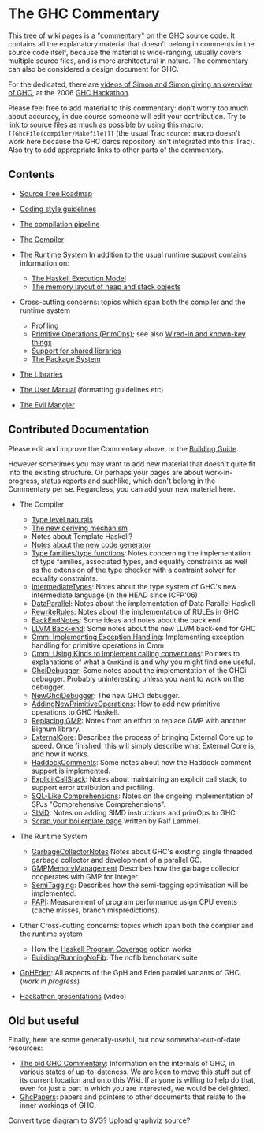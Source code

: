 # The GHC Commentary



This tree of wiki pages is a "commentary" on the GHC source code.  It contains all the explanatory material that doesn't belong in comments in the source code itself, because the material is wide-ranging, usually covers multiple source files, and is more architectural in nature.  The commentary can also be considered a design document for GHC.



For the dedicated, there are [videos of Simon and Simon giving an overview of GHC](about-videos), at the 2006 [GHC Hackathon](hackathon).



Please feel free to add material to this commentary: don't worry too much about accuracy, in due course someone will edit your contribution.  Try to link to source files as much as possible by using this macro: `[[GhcFile(compiler/Makefile)]]` (the usual Trac `source:` macro doesn't work here because the GHC darcs repository isn't integrated into this Trac).  Also try to add appropriate links to other parts of the commentary.


## Contents


- [Source Tree Roadmap](commentary/source-tree)
- [Coding style guidelines](working-conventions)
- [The compilation pipeline](commentary/pipeline)

- [The Compiler](commentary/compiler)


  


- [The Runtime System](commentary/rts)
  In addition to the usual runtime support contains information on:

  - [The Haskell Execution Model](commentary/rts/haskell-execution)
  - [The memory layout of heap and stack objects](commentary/rts/storage)


 


- Cross-cutting concerns: topics which span both the compiler and the runtime system

  - [Profiling](commentary/profiling)
  - [Primitive Operations (PrimOps)](commentary/prim-ops); see also [Wired-in and known-key things](commentary/compiler/wired-in)
  - [Support for shared libraries](shared-libraries)
  - [The Package System](commentary/packages)

- [The Libraries](commentary/libraries)

- [The User Manual](commentary/user-manual) (formatting guidelines etc)

- [The Evil Mangler](commentary/evil-mangler)

## Contributed Documentation



Please edit and improve the Commentary above, or the [Building Guide](building).  



However sometimes you may want to add new material that doesn't quite fit into the existing structure.  Or perhaps your pages are about work-in-progress, status reports and suchlike, which don't belong in the Commentary per se.  Regardless, you can add your new material here.


- The Compiler

  - [Type level naturals](type-nats)
  - [The new deriving mechanism](commentary/compiler/generic-deriving)
  - Notes about Template Haskell?
  - [Notes about the new code generator](commentary/compiler/new-code-gen)
  - [Type families/type functions](type-functions): Notes concerning the implementation of type families, associated types, and equality constraints as well as the extension of the type checker with a contraint solver for equality constraints.
  - [IntermediateTypes](intermediate-types): Notes about the type system of GHC's new intermediate language (in the HEAD since ICFP'06)
  - [DataParallel](data-parallel): Notes about the implementation of Data Parallel Haskell
  - [RewriteRules](rewrite-rules): Notes about the implementation of RULEs in GHC
  - [BackEndNotes](back-end-notes): Some ideas and notes about the back end.
  - [LLVM Back-end](commentary/compiler/backends/llvm): Some notes about the new LLVM back-end for GHC
  - [Cmm: Implementing Exception Handling](commentary/cmm-exceptions): Implementing exception handling for primitive operations in Cmm
  - [Cmm: Using Kinds to implement calling conventions](commentary/cmm-kinds): Pointers to explanations of what a `CmmKind` is and why you might find one useful.
  - [GhciDebugger](ghci-debugger): Some notes about the implementation of the GHCi debugger. Probably uninteresting unless you want to work on the debugger.
  - [NewGhciDebugger](new-ghci-debugger): The new GHCi debugger.
  - [AddingNewPrimitiveOperations](adding-new-primitive-operations): How to add new primitive operations to GHC Haskell.
  - [Replacing GMP](replacing-gmp-notes): Notes from an effort to replace GMP with another Bignum library.
  - [ExternalCore](external-core): Describes the process of bringing External Core up to speed. Once finished, this will simply describe what External Core is, and how it works. 
  - [HaddockComments](haddock-comments): Some notes about how the Haddock comment support is implemented.
  - [ExplicitCallStack](explicit-call-stack): Notes about maintaining an explicit call stack, to support error attribution and profiling.
  - [SQL-Like Comprehensions](sql-like-comprehensions): Notes on the ongoing implementation of SPJs "Comprehensive Comprehensions".
  - [SIMD](simd): Notes on adding SIMD instructions and primOps to GHC
  - [
    Scrap your boilerplate page](http://sourceforge.net/apps/mediawiki/developers/index.php?title=ScrapYourBoilerplate) written by Ralf Lammel.

- The Runtime System

  - [GarbageCollectorNotes](garbage-collector-notes) Notes about GHC's existing single threaded garbage collector and development of a parallel GC.
  - [GMPMemoryManagement](gmp-memory-management) Describes how the garbage collector cooperates with GMP for Integer.
  - [SemiTagging](semi-tagging): Describes how the semi-tagging optimisation will be implemented.
  - [PAPI](papi): Measurement of program performance usign CPU events (cache misses, branch mispredictions).

- Other Cross-cutting concerns: topics which span both the compiler and the runtime system

  - How the [Haskell Program Coverage](commentary/hpc) option works
  - [Building/RunningNoFib](building/running-no-fib): The nofib benchmark suite

- [GpHEden](gp-h-eden): All aspects of the GpH and Eden parallel variants of GHC. (*work in progress*)

- [Hackathon presentations](about-videos) (video)


 


## Old but useful



Finally, here are some generally-useful, but now somewhat-out-of-date resources:


- [
  The old GHC Commentary](http://darcs.haskell.org/ghc/docs/comm/): Information on the internals of GHC, in various states of up-to-dateness.  We are keen to move this stuff out of its current location and onto this Wiki.  If anyone is willing to help do that, even for just a part in which you are interested, we would be delighted.
- [GhcPapers](ghc-papers): papers and pointers to other documents that relate to the inner workings of GHC.


Convert type diagram to SVG? Upload graphviz source?



